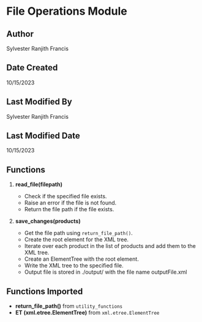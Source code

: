 # File Operations Module

Author
------
Sylvester Ranjith Francis

Date Created
-------------
10/15/2023

Last Modified By
-----------------
Sylvester Ranjith Francis

Last Modified Date
-------------------
10/15/2023

## Functions
1. **read_file(filepath)**
   - Check if the specified file exists.
   - Raise an error if the file is not found.
   - Return the file path if the file exists.

2. **save_changes(products)**
   - Get the file path using `return_file_path()`.
   - Create the root element for the XML tree.
   - Iterate over each product in the list of products and add them to the XML tree.
   - Create an ElementTree with the root element.
   - Write the XML tree to the specified file.
   - Output file is stored in ./output/ with the file name outputFile.xml

## Functions Imported
- **return_file_path()** from `utility_functions`
- **ET (xml.etree.ElementTree)** from `xml.etree.ElementTree`
